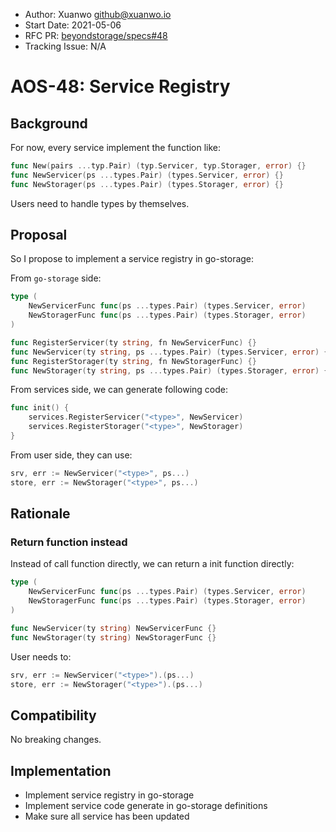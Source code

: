 - Author: Xuanwo <github@xuanwo.io>
- Start Date: 2021-05-06
- RFC PR: [beyondstorage/specs#48](https://github.com/beyondstorage/specs/issues/48)
- Tracking Issue: N/A

# AOS-48: Service Registry

## Background

For now, every service implement the function like:

```go
func New(pairs ...typ.Pair) (typ.Servicer, typ.Storager, error) {}
func NewServicer(ps ...types.Pair) (types.Servicer, error) {}
func NewStorager(ps ...types.Pair) (types.Storager, error) {}
```

Users need to handle types by themselves.

## Proposal

So I propose to implement a service registry in go-storage:

From `go-storage` side:

```go
type (
    NewServicerFunc func(ps ...types.Pair) (types.Servicer, error)
    NewStoragerFunc func(ps ...types.Pair) (types.Storager, error)
)

func RegisterServicer(ty string, fn NewServicerFunc) {}
func NewServicer(ty string, ps ...types.Pair) (types.Servicer, error) {}
func RegisterStorager(ty string, fn NewStoragerFunc) {}
func NewStorager(ty string, ps ...types.Pair) (types.Storager, error) {}
```

From services side, we can generate following code:

```go
func init() {
	services.RegisterServicer("<type>", NewServicer)
	services.RegisterStorager("<type>", NewStorager)
}
```

From user side, they can use:

```go
srv, err := NewServicer("<type>", ps...)
store, err := NewStorager("<type>", ps...)
```

## Rationale

### Return function instead

Instead of call function directly, we can return a init function directly:

```go
type (
    NewServicerFunc func(ps ...types.Pair) (types.Servicer, error)
    NewStoragerFunc func(ps ...types.Pair) (types.Storager, error)
)

func NewServicer(ty string) NewServicerFunc {}
func NewStorager(ty string) NewStoragerFunc {}
```

User needs to:

```go
srv, err := NewServicer("<type>").(ps...)
store, err := NewStorager("<type>").(ps...)
```

## Compatibility

No breaking changes.

## Implementation

- Implement service registry in go-storage
- Implement service code generate in go-storage definitions
- Make sure all service has been updated
